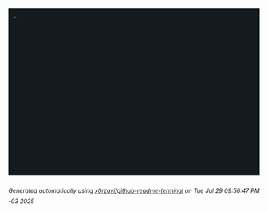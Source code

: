 <div align="justify">
<picture>
    <source media="(prefers-color-scheme: dark)" srcset="./output.gif">
    <source media="(prefers-color-scheme: light)" srcset="./output.gif">
    <img alt="GIFOS" src="output.gif">
</picture>

<sub><i>Generated automatically using [x0rzavi/github-readme-terminal](https://github.com/x0rzavi/github-readme-terminal) on Tue Jul 29 09:56:47 PM -03 2025</i></sub>

<!-- <details>
<summary>More details</summary>

</details> -->
</div>

<!-- Image deletion URL: NONE -->